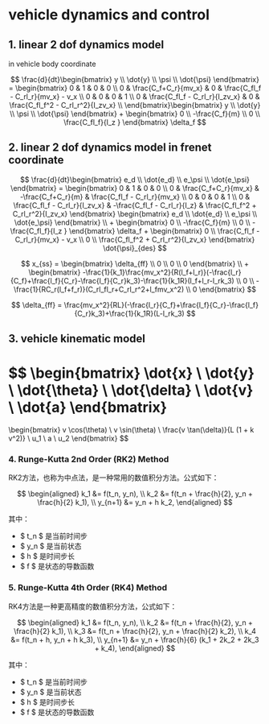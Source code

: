 # vehicle dynamics and control
## 1. linear 2 dof dynamics model 
in vehicle body coordinate

$$ \frac{d}{dt}\begin{bmatrix} y \\ \dot{y} \\ \psi \\ \dot{\psi} \end{bmatrix} = \begin{bmatrix} 0 & 1 & 0 & 0 \\ 0 & \frac{C_f+C_r}{mv_x} & 0 & \frac{C_fl_f - C_rl_r}{mv_x} - v_x \\ 0 & 0 & 0 & 1 \\ 0 & \frac{C_fl_f - C_rl_r}{I_zv_x} & 0 & \frac{C_fl_f^2 - C_rl_r^2}{I_zv_x} \\  \end{bmatrix}\begin{bmatrix} y \\ \dot{y} \\ \psi \\ \dot{\psi} \end{bmatrix} + \begin{bmatrix} 0 \\ -\frac{C_f}{m} \\ 0 \\ \frac{C_fl_f}{I_z }  \end{bmatrix} \delta_f $$

## 2. linear 2 dof dynamics model in frenet coordinate

$$ 
\frac{d}{dt}\begin{bmatrix} e_d \\ \dot{e_d} \\ e_\psi \\ \dot{e_\psi} \end{bmatrix} = \begin{bmatrix} 
0 & 1 & 0 & 0 \\
0 & \frac{C_f+C_r}{mv_x} & -\frac{C_f+C_r}{m} & \frac{C_fl_f - C_rl_r}{mv_x} \\
0 & 0 & 0 & 1 \\
0 & \frac{C_fl_f - C_rl_r}{I_zv_x} & -\frac{C_fl_f - C_rl_r}{I_z} & \frac{C_fl_f^2 + C_rl_r^2}{I_zv_x} \end{bmatrix}
\begin{bmatrix} e_d \\ \dot{e_d} \\ e_\psi \\ \dot{e_\psi} \end{bmatrix} \\ + 
\begin{bmatrix} 0 \\ -\frac{C_f}{m} \\ 0 \\ -\frac{C_fl_f}{I_z }  \end{bmatrix} \delta_f  + 
\begin{bmatrix} 0 \\  \frac{C_fl_f - C_rl_r}{mv_x} - v_x \\ 0 \\ \frac{C_fl_f^2 + C_rl_r^2}{I_zv_x} \end{bmatrix} \dot{\psi}_{des}
$$

$$
x_{ss} = \begin{bmatrix} \delta_{ff} \\ 0 \\ 0 \\ 0 \end{bmatrix} \\ + \begin{bmatrix} -\frac{1}{k_1}\frac{mv_x^2}{R(l_f+l_r)}(-\frac{l_r}{C_f}+\frac{l_f}{C_r}-\frac{l_f}{C_r}k_3)-\frac{1}{k_1R}(l_f+l_r-l_rk_3) \\ 0 \\ 
-\frac{1}{RC_r(l_f+f_r)}(C_rl_fl_r+C_rl_r^2+l_fmv_x^2) \\ 0 \end{bmatrix}
$$

$$
\delta_{ff} = \frac{mv_x^2}{RL}(-\frac{l_r}{C_f}+\frac{l_f}{C_r}-\frac{l_f}{C_r}k_3)+\frac{1}{k_1R}(L-l_rk_3)
$$

## 3. vehicle kinematic model

$$
\begin{bmatrix}
    \dot{x} \\
    \dot{y} \\
    \dot{\theta} \\
    \dot{\delta} \\
    \dot{v} \\
    \dot{a}
\end{bmatrix}
=
\begin{bmatrix}
    v \cos(\theta) \\
    v \sin(\theta) \\
    \frac{v \tan(\delta)}{L (1 + k v^2)} \\
    u_1 \\
    a \\
    u_2
\end{bmatrix}
$$

### 4. Runge-Kutta 2nd Order (RK2) Method

RK2方法，也称为中点法，是一种常用的数值积分方法。公式如下：

$$
\begin{aligned}
    k_1 &= f(t_n, y_n), \\
    k_2 &= f(t_n + \frac{h}{2}, y_n + \frac{h}{2} k_1), \\
    y_{n+1} &= y_n + h k_2,
\end{aligned}
$$

其中：
- $ t_n $ 是当前时间步
- $ y_n $ 是当前状态
- $ h $ 是时间步长
- $ f $ 是状态的导数函数

### 5. Runge-Kutta 4th Order (RK4) Method

RK4方法是一种更高精度的数值积分方法，公式如下：

$$
\begin{aligned}
    k_1 &= f(t_n, y_n), \\
    k_2 &= f(t_n + \frac{h}{2}, y_n + \frac{h}{2} k_1), \\
    k_3 &= f(t_n + \frac{h}{2}, y_n + \frac{h}{2} k_2), \\
    k_4 &= f(t_n + h, y_n + h k_3), \\
    y_{n+1} &= y_n + \frac{h}{6} (k_1 + 2k_2 + 2k_3 + k_4),
\end{aligned}
$$

其中：
- $ t_n $ 是当前时间步
- $ y_n $ 是当前状态
- $ h $ 是时间步长
- $ f $ 是状态的导数函数
